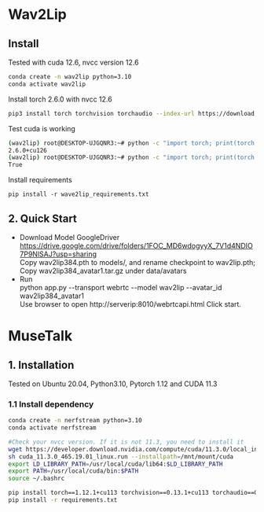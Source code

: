 # Wav2Lip
## Install
Tested with cuda 12.6, nvcc version 12.6
```bash
conda create -n wav2lip python=3.10
conda activate wav2lip
```

Install torch 2.6.0 with nvcc 12.6
```bash
pip3 install torch torchvision torchaudio --index-url https://download.pytorch.org/whl/cu126
```

Test cuda is working
```bash
(wav2lip) root@DESKTOP-UJGQNR3:~# python -c "import torch; print(torch.__version__)"
2.6.0+cu126
(wav2lip) root@DESKTOP-UJGQNR3:~# python -c "import torch; print(torch.cuda.is_available())"
True
```

Install requirements
```
pip install -r wave2lip_requirements.txt
```

## 2. Quick Start
- Download Model 
GoogleDriver <https://drive.google.com/drive/folders/1FOC_MD6wdogyyX_7V1d4NDIO7P9NlSAJ?usp=sharing>  
Copy wav2lip384.pth to models/, and rename checkpoint to wav2lip.pth;  
Copy wav2lip384_avatar1.tar.gz under data/avatars
- Run  
python app.py --transport webrtc --model wav2lip --avatar_id wav2lip384_avatar1  
Use browser to open http://serverip:8010/webrtcapi.html
Click start.


# MuseTalk
## 1. Installation
Tested on Ubuntu 20.04, Python3.10, Pytorch 1.12 and CUDA 11.3

### 1.1 Install dependency
```bash
conda create -n nerfstream python=3.10
conda activate nerfstream

#Check your nvcc version. If it is not 11.3, you need to install it
wget https://developer.download.nvidia.com/compute/cuda/11.3.0/local_installers/cuda_11.3.0_465.19.01_linux.run
sh cuda_11.3.0_465.19.01_linux.run --installpath=/mnt/mount/cuda
export LD_LIBRARY_PATH=/usr/local/cuda/lib64:$LD_LIBRARY_PATH
export PATH=/usr/local/cuda/bin:$PATH
source ~/.bashrc

pip install torch==1.12.1+cu113 torchvision==0.13.1+cu113 torchaudio==0.12.1 --extra-index-url https://download.pytorch.org/whl/cu113
pip install -r requirements.txt


